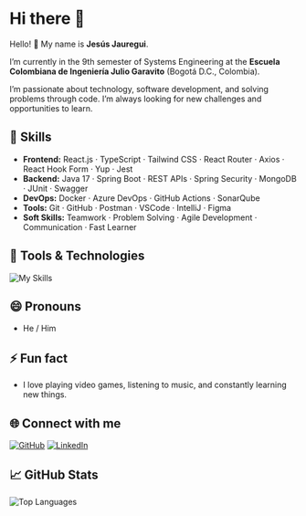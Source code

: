 # Hi there 👋

Hello! 👋 My name is **Jesús Jauregui**.

I’m currently in the 9th semester of Systems Engineering at the **Escuela Colombiana de Ingeniería Julio Garavito** (Bogotá D.C., Colombia).

I’m passionate about technology, software development, and solving problems through code. I’m always looking for new challenges and opportunities to learn.

## 🚀 Skills

- **Frontend:** React.js · TypeScript · Tailwind CSS · React Router · Axios · React Hook Form · Yup · Jest  
- **Backend:** Java 17 · Spring Boot · REST APIs · Spring Security · MongoDB · JUnit · Swagger  
- **DevOps:** Docker · Azure DevOps · GitHub Actions · SonarQube  
- **Tools:** Git · GitHub · Postman · VSCode · IntelliJ · Figma  
- **Soft Skills:** Teamwork · Problem Solving · Agile Development · Communication · Fast Learner

## 🧰 Tools & Technologies

![My Skills](https://skillicons.dev/icons?i=html,css,js,typescript,react,tailwind,figma,git,github,githubactions,vscode,idea,pycharm,py,java,maven,spring,postman,md,mysql,mongodb,windows,bash,linux,docker,aws,azure&perline=12)

## 😄 Pronouns

- He / Him

## ⚡ Fun fact

- I love playing video games, listening to music, and constantly learning new things.

## 🌐 Connect with me

[![GitHub](https://skillicons.dev/icons?i=github)](https://github.com/JesusJC15)
[![LinkedIn](https://skillicons.dev/icons?i=linkedin)](https://www.linkedin.com/in/jesús-alberto-jauregui-conde-jesusjc15)

## 📈 GitHub Stats

![Top Languages](https://github-readme-stats.vercel.app/api/top-langs/?username=JesusJC15&layout=compact&theme=github_dark&langs_count=8)
